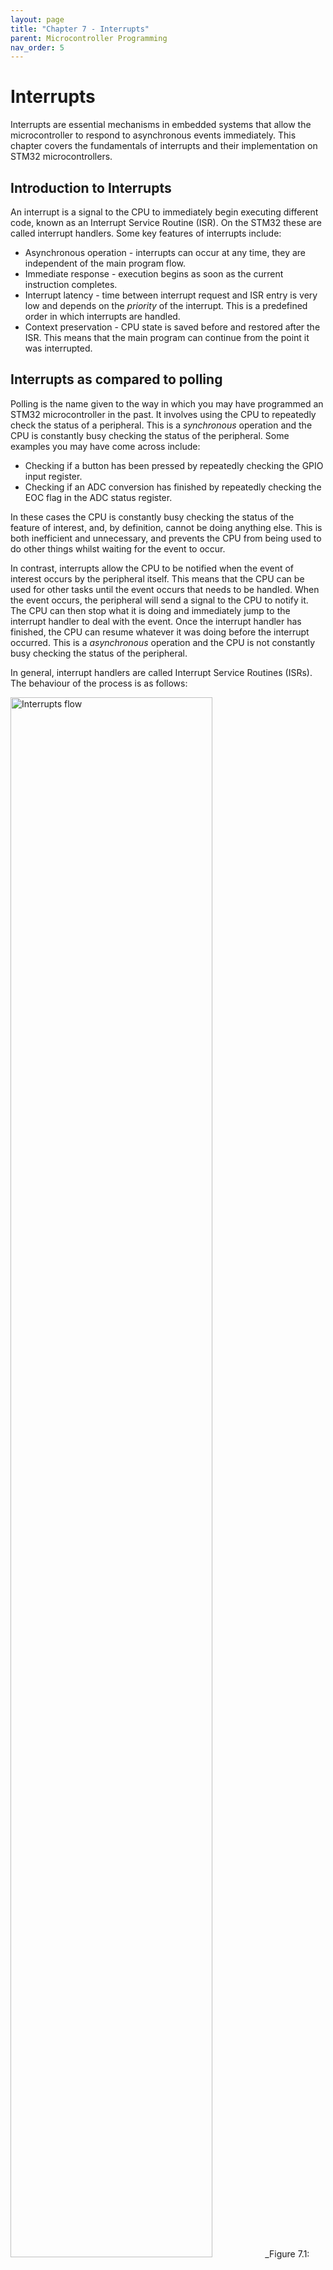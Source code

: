 ```yaml
---
layout: page
title: "Chapter 7 - Interrupts"
parent: Microcontroller Programming
nav_order: 5
---
```


# Interrupts

Interrupts are essential mechanisms in embedded systems that allow the microcontroller to respond to asynchronous events immediately. This chapter covers the fundamentals of interrupts and their implementation on STM32 microcontrollers.

## Introduction to Interrupts

An interrupt is a signal to the CPU to immediately begin executing different code, known as an Interrupt Service Routine (ISR). On the STM32 these are called interrupt handlers. Some key features of interrupts include:

- Asynchronous operation - interrupts can occur at any time, they are independent of the main program flow.
- Immediate response - execution begins as soon as the current instruction completes.
- Interrupt latency - time between interrupt request and ISR entry is very low and depends on the _priority_ of the interrupt. This is a predefined order in which interrupts are handled.
- Context preservation - CPU state is saved before and restored after the ISR. This means that the main program can continue from the point it was interrupted.

## Interrupts as compared to polling

Polling is the name given to the way in which you may have programmed an STM32 microcontroller in the past. It involves using the CPU to repeatedly check the status of a peripheral. This is a _synchronous_ operation and the CPU is constantly busy checking the status of the peripheral. Some examples you may have come across include:

- Checking if a button has been pressed by repeatedly checking the GPIO input register.
- Checking if an ADC conversion has finished by repeatedly checking the EOC flag in the ADC status register.

In these cases the CPU is constantly busy checking the status of the feature of interest, and, by definition, cannot be doing anything else. This is both inefficient and unnecessary, and prevents the CPU from being used to do other things whilst waiting for the event to occur.

In contrast, interrupts allow the CPU to be notified when the event of interest occurs by the peripheral itself. This means that the CPU can be used for other tasks until the event occurs that needs to be handled. When the event occurs, the peripheral will send a signal to the CPU to notify it. The CPU can then stop what it is doing and immediately jump to the interrupt handler to deal with the event. Once the interrupt handler has finished, the CPU can resume whatever it was doing before the interrupt occurred. This is a _asynchronous_ operation and the CPU is not constantly busy checking the status of the peripheral.

In general, interrupt handlers are called Interrupt Service Routines (ISRs). The behaviour of the process is as follows:

<img src="./images/interrupts_flow.png" width="80%" alt="Interrupts flow"/>
_Figure 7.1: Interrupts flow [1]_

As can be seen from the diagram above, an interrupt source must be enable in the peripheral before it can be used. On the STM32 this is at least a two step process descibed in the next section.

## Interrupt Architecture

### Interrupt Controllers

The STM32 features two main interrupt controllers which act as gatekeepers between the peripherals and the CPU. Nearest the CPU is the Nested Vectored Interrupt Controller (NVIC) which handles the interrupts from the internal peripherals. Further out is the Extended Interrupts and Events Controller (EXTI) which handles the interrupts from the external peripherals. All interrupts must be enabled in the NVIC before they can be used, whilst those from external peripherals must also be enabled in the EXTI controller (e.g. the GPIO pins are routed to the EXTI controller). This in addition to an interrupt needing to be enabled in the peripheral itself. The architecture is shown in the figure below:

<img src="./images/interrupts_controllers.png" width="80%" alt="Interrupt controllers"/>
_Figure 7.2: Interrupt controllers_

To summarise the two interrupt controllers:

1. Nested Vectored Interrupt Controller (NVIC)
   - Handles internal peripheral interrupts
   - Manages DMA requests
   - Controls communication channels (USART, CAN, I2C)
   - Handles timer interrupts

2. Extended Interrupts and Events Controller (EXTI)
   - Manages external and internal asynchronous events
   - Supports up to 32 interrupt lines (23 external, 9 internal)
   - Interfaces with the NVIC
   - Controls GPIO-based interrupts

### Vector Table

It is not inconceivable for an interrupt to be generated by a peripheral whilst the CPU is already executing code in an ISR from a different peripheral. The Vector Table, defined in Seciton 11.1.3 of the Reference Manual is a crucial component in determining how the CPU should handle this situation. The vector table is a table of pointers to the ISRs for each interrupt. The table is indexed by the interrupt number, which is a unique identifier for each interrupt. The table is shown in the figure below:

<img src="./images/interrupts_vector_table.png" width="80%" alt="Interrupt vector table"/>
_Figure 7.3: The first few entries in the interrupt vector table for the STM32F0 [2]_

The Vector Table is used to determine the priority of the interrupt and the address of the ISR. A higher priority ISR will be given precedence over a lower priority one, meaning that the CPU will immediately stop executing the current ISR and jump to the new one. Once completed, the CPU will return to the point it was interrupted, I.e., in this case, the point in the first ISR where it was interrupted. Only once the first ISR has finished will the CPU return to the main program. The vector table does the following:

- Defines interrupt priorities
- Stores addresses of ISR handlers
- Maps interrupt sources to their handlers
- Allows for priority-based interrupt handling

## ISR Implementation

Interrupt Service Routines look like normal functions, but must follow specific rules:

1. Cannot return values
2. Cannot accept arguments
3. Must be as short as possible
4. Must preserve CPU state

The last rule is handled by the compiler automatically, but the first three must be adhered to by the programmer. On the STM32, the compiler will automatically save the CPU state and restore it when the ISR has finished. Interrup handlers on the STM32 have predefined names which are given the in CMSIS documentation. For example, the interrupt handler for the EXTI0 interrupt is `EXTI0_IRQHandler`.

Example ISR structure:
```c
void EXTI0_IRQHandler(void)
{
    // Handle interrupt
    // Clear pending bit
    EXTI->PR |= EXTI_PR_PR0;
}

void USART1_IRQHandler(void)
{
    // Handle interrupt
    // Clear pending bit
    USART1->SR &= ~USART_SR_RXNE;
}
```
Here it can be seen that the general structure of the ISR is as follows:

```c
void PERIPHERAL_IRQHandler(void)
{
    // Handle interrupt
}
```
They are always void functions and take no arguments. If in doubt of the precise name of the ISR, the CMSIS library can be consulted.

{: .note }
All interrupts must be acknowledged in the ISR. This is the process of lowering the flag generating the interrupt in the relevant peripheral. This can usually be done by writing a 1 to the flag in the peripheral's Interrupt and Status Register, although this is peripheral dependent and other methods may exist. For example, the EOC flag in the ADC status register can be cleared by writing a 1 to the EOC bit in the ADC_ISR register or by reading the ADC_DR register.

## Best Practices

1. Keep ISRs as short as possible
2. Always clear interrupt flags
3. Use proper priority levels
4. Avoid complex calculations in ISRs
5. Properly save and restore context
6. Handle interrupt latency considerations

## Advanced Features

### Priority Management

- Interrupts can be assigned different priority levels
- Higher priority interrupts can preempt lower priority ones
- NVIC supports nested interrupt handling (this is name given to the ability of an ISR to interrupt another ISR)

### Event Generation

The EXTI controller can generate:
- Hardware interrupts
- Software interrupts
- Event triggers for other peripherals

# References

[1] ‘Introduction to Microcontrollers - Interrupts - Mike Silva’. Accessed: Apr. 21, 2025. [Online]. Available: https://www.embeddedrelated.com/showarticle/469.php
[2] ST Microelectronics, ‘RM0091 Reference Manual’. May 2022. [Online]. Available: https://www.st.com/resource/en/reference_manual/rm0091-stm32f0x1stm32f0x2stm32f0x8-advanced-armbased-32bit-mcus-stmicroelectronics.pdf

